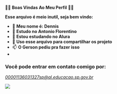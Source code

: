 🍆🥵 **Boas Vindas Ao Meu Perfil** 🍆🥵

**Esse arquivo é meio inutil, seja bem vindo:**

- 👋 **Meu nome é: Dennis**
- 👀 **Estudo no Antonio Florentino**
- 🌱 **Estou estudando no Alura**
- 💞️ **Uso esse arquivo para compartilhar os projeto**
- 📫 **O Gerson pediu pra fazer isso**
- 
### Você pode entrar em contato comigo por: 

*00001136031327sp@al.educacao.sp.gov.br*
>
![](https://i.pinimg.com/736x/ac/09/17/ac0917f148ca1cda9918c9e06d264531.jpg)
> 
